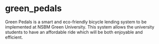 # green_pedals
 Green Pedals is a smart and eco-friendly bicycle lending system to be implemented at NSBM Green University. This system allows the university students to have an affordable ride which will be both enjoyable and efficient.
